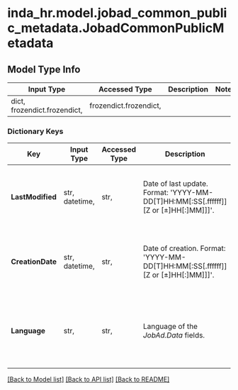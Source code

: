 # inda_hr.model.jobad_common_public_metadata.JobadCommonPublicMetadata

## Model Type Info
Input Type | Accessed Type | Description | Notes
------------ | ------------- | ------------- | -------------
dict, frozendict.frozendict,  | frozendict.frozendict,  |  | 

### Dictionary Keys
Key | Input Type | Accessed Type | Description | Notes
------------ | ------------- | ------------- | ------------- | -------------
**LastModified** | str, datetime,  | str,  | Date of last update. Format: &#x27;YYYY-MM-DD[T]HH:MM[:SS[.ffffff]][Z or [±]HH[:]MM]]]&#x27;. | value must conform to RFC-3339 date-time
**CreationDate** | str, datetime,  | str,  | Date of creation. Format: &#x27;YYYY-MM-DD[T]HH:MM[:SS[.ffffff]][Z or [±]HH[:]MM]]]&#x27;. | value must conform to RFC-3339 date-time
**Language** | str,  | str,  | Language of the *JobAd.Data* fields. | [optional] must be one of ["de", "pt", "fr", "es", "en", "it", ] 

[[Back to Model list]](../../README.md#documentation-for-models) [[Back to API list]](../../README.md#documentation-for-api-endpoints) [[Back to README]](../../README.md)

